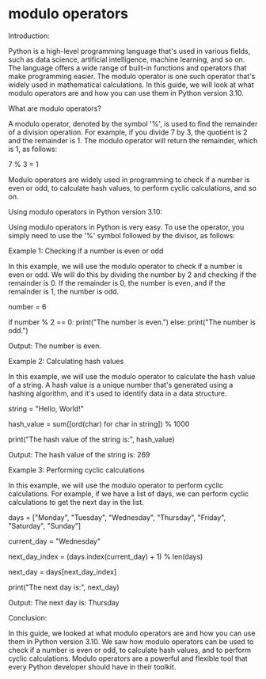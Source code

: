 
modulo operators
================
Introduction:

Python is a high-level programming language that's used in various fields, such as data science, artificial intelligence, machine learning, and so on. The language offers a wide range of built-in functions and operators that make programming easier. The modulo operator is one such operator that's widely used in mathematical calculations. In this guide, we will look at what modulo operators are and how you can use them in Python version 3.10.

What are modulo operators?

A modulo operator, denoted by the symbol '%', is used to find the remainder of a division operation. For example, if you divide 7 by 3, the quotient is 2 and the remainder is 1. The modulo operator will return the remainder, which is 1, as follows:

7 % 3 = 1

Modulo operators are widely used in programming to check if a number is even or odd, to calculate hash values, to perform cyclic calculations, and so on.

Using modulo operators in Python version 3.10:

Using modulo operators in Python is very easy. To use the operator, you simply need to use the '%' symbol followed by the divisor, as follows:

Example 1: Checking if a number is even or odd

In this example, we will use the modulo operator to check if a number is even or odd. We will do this by dividing the number by 2 and checking if the remainder is 0. If the remainder is 0, the number is even, and if the remainder is 1, the number is odd.

number = 6

if number % 2 == 0:
    print("The number is even.")
else:
    print("The number is odd.")

Output: The number is even.

Example 2: Calculating hash values

In this example, we will use the modulo operator to calculate the hash value of a string. A hash value is a unique number that's generated using a hashing algorithm, and it's used to identify data in a data structure.

string = "Hello, World!"

hash_value = sum([ord(char) for char in string]) % 1000

print("The hash value of the string is:", hash_value)

Output: The hash value of the string is: 269

Example 3: Performing cyclic calculations

In this example, we will use the modulo operator to perform cyclic calculations. For example, if we have a list of days, we can perform cyclic calculations to get the next day in the list.

days = ["Monday", "Tuesday", "Wednesday", "Thursday", "Friday", "Saturday", "Sunday"]

current_day = "Wednesday"

next_day_index = (days.index(current_day) + 1) % len(days)

next_day = days[next_day_index]

print("The next day is:", next_day)

Output: The next day is: Thursday

Conclusion:

In this guide, we looked at what modulo operators are and how you can use them in Python version 3.10. We saw how modulo operators can be used to check if a number is even or odd, to calculate hash values, and to perform cyclic calculations. Modulo operators are a powerful and flexible tool that every Python developer should have in their toolkit.